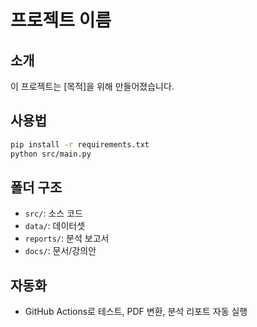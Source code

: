 # 프로젝트 이름

## 소개
이 프로젝트는 [목적]을 위해 만들어졌습니다.

## 사용법
```bash
pip install -r requirements.txt
python src/main.py
```

## 폴더 구조
- `src/`: 소스 코드
- `data/`: 데이터셋
- `reports/`: 분석 보고서
- `docs/`: 문서/강의안

## 자동화
- GitHub Actions로 테스트, PDF 변환, 분석 리포트 자동 실행
